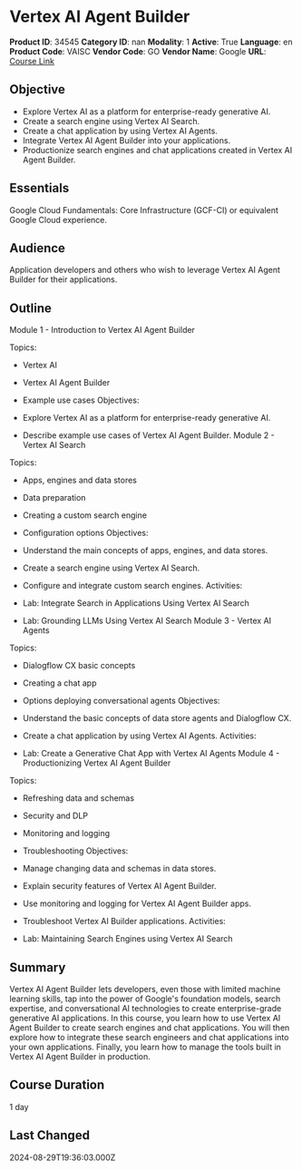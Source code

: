 # Vertex AI Agent Builder

**Product ID**: 34545
**Category ID**: nan
**Modality**: 1
**Active**: True
**Language**: en
**Product Code**: VAISC
**Vendor Code**: GO
**Vendor Name**: Google
**URL**: [Course Link](https://www.fastlaneus.com/course/google-vaisc)

## Objective
- Explore Vertex AI as a platform for enterprise-ready generative AI.
- Create a search engine using Vertex AI Search.
- Create a chat application by using Vertex AI Agents.
- Integrate Vertex AI Agent Builder into your applications.
- Productionize search engines and chat applications created in Vertex AI Agent Builder.

## Essentials
Google Cloud Fundamentals: Core Infrastructure (GCF-CI) or equivalent Google Cloud experience.

## Audience
Application developers and others who wish to leverage Vertex AI Agent Builder for their applications.

## Outline
Module 1 - Introduction to Vertex AI Agent Builder


Topics:



- Vertex AI
- Vertex AI Agent Builder
- Example use cases
Objectives:



- Explore Vertex AI as a platform for enterprise-ready generative AI.
- Describe example use cases of Vertex AI Agent Builder.
Module 2 - Vertex AI Search


Topics:



- Apps, engines and data stores
- Data preparation
- Creating a custom search engine
- Configuration options
Objectives:



- Understand the main concepts of apps, engines, and data stores.
- Create a search engine using Vertex AI Search.
- Configure and integrate custom search engines.
Activities:



- Lab: Integrate Search in Applications Using Vertex AI Search
- Lab: Grounding LLMs Using Vertex AI Search
Module 3 - Vertex AI Agents


Topics:



- Dialogflow CX basic concepts
- Creating a chat app
- Options deploying conversational agents
Objectives:



- Understand the basic concepts of data store agents and Dialogflow CX.
- Create a chat application by using Vertex AI Agents.
Activities:



- Lab: Create a Generative Chat App with Vertex AI Agents
Module 4 - Productionizing Vertex AI Agent Builder


Topics:



- Refreshing data and schemas
- Security and DLP
- Monitoring and logging
- Troubleshooting
Objectives:



- Manage changing data and schemas in data stores.
- Explain security features of Vertex AI Agent Builder.
- Use monitoring and logging for Vertex AI Agent Builder apps.
- Troubleshoot Vertex AI Builder applications.
Activities:



- Lab: Maintaining Search Engines using Vertex AI Search

## Summary
Vertex AI Agent Builder lets developers, even those with limited machine learning skills, tap into the power of Google's foundation models, search expertise, and conversational AI technologies to create enterprise-grade generative AI applications. In this course, you learn how to use Vertex AI Agent Builder to create search engines and chat applications. You will then explore how to integrate these search engineers and chat applications into your own applications. Finally, you learn how to manage the tools built in Vertex AI Agent Builder in production.

## Course Duration
1 day

## Last Changed
2024-08-29T19:36:03.000Z
